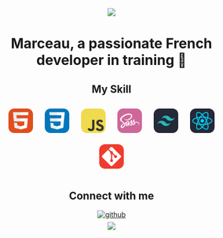 <div align="center">
<img src="https://image.noelshack.com/fichiers/2025/12/7/1742745144-logo-png-purple.png" align="center" height="" width="50" />
</div>  
  
# **<div align="center">Marceau, a passionate French developer in training 🚀</div>**  
  
## <div align="center">My Skill</div>
<div align="center">  
<a href="https://en.wikipedia.org/wiki/HTML5" target="_blank"><img style="margin: 10px" src="https://github.com/tandpfun/skill-icons/raw/main/icons/HTML.svg" alt="HTML5" height="50" /></a>  
<a href="https://www.w3schools.com/css/" target="_blank"><img style="margin: 10px" src="https://github.com/tandpfun/skill-icons/raw/main/icons/CSS.svg" alt="CSS3" height="50" /></a>  
<a href="https://www.javascript.com/" target="_blank"><img style="margin: 10px" src="https://github.com/tandpfun/skill-icons/raw/main/icons/JavaScript.svg" alt="JavaScript" height="50" /></a>  
<a href="https://sass-lang.com/" target="_blank"><img style="margin: 10px" src="https://github.com/tandpfun/skill-icons/raw/main/icons/Sass.svg" alt="Sass" height="50" /></a>  
<a href="https://www.tailwindcss.com/" target="_blank"><img style="margin: 10px" src="https://github.com/tandpfun/skill-icons/raw/main/icons/TailwindCSS-Dark.svg" alt="Tailwind CSS" height="50" /></a>  
<a href="https://reactjs.org/" target="_blank"><img style="margin: 10px" src="https://github.com/tandpfun/skill-icons/raw/main/icons/React-Dark.svg" alt="React" height="50" /></a>  
<a href="https://github.com/" target="_blank"><img style="margin: 10px" src="https://github.com/tandpfun/skill-icons/raw/main/icons/Git.svg" alt="Git" height="50" /></a>  
</div>

## <div align="center">Connect with me</div> 
<div align="center">
<a href="https://github.com/marsodev" target="_blank">
<img src=https://img.shields.io/badge/github-%2324292e.svg?&style=for-the-badge&logo=github&logoColor=white alt=github style="margin-bottom: 5px;" />
</a>  
</div>  

<div align="center">
<img src="https://komarev.com/ghpvc/?username=marsodev&&style=flat-square" align="center" />
</div>  
